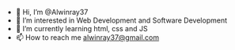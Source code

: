 - 👋 Hi, I’m @Alwinray37
- 👀 I’m interested in Web Development and Software Development
- 🌱 I’m currently learning html, css and JS
- 📫 How to reach me 
      alwinray37@gmail.com
      

<!---
Alwinray37/Alwinray37 is a ✨ special ✨ repository because its `README.md` (this file) appears on your GitHub profile.
You can click the Preview link to take a look at your changes.
--->
